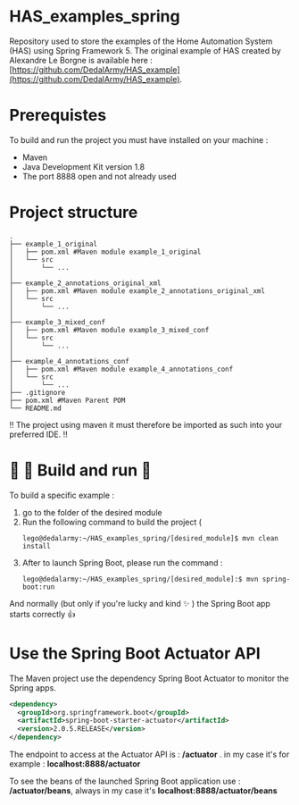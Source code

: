 # HAS_examples_spring
Repository used to store the examples of the Home Automation System (HAS) using Spring Framework 5.
The original example of HAS created by Alexandre Le Borgne is available here : [https://github.com/DedalArmy/HAS_example](https://github.com/DedalArmy/HAS_example).

# Prerequistes

To build and run the project you must have installed on your machine :
* Maven
* Java Development Kit version 1.8
* The port 8888 open and not already used

# Project structure
```console
.
├── example_1_original
│   ├── pom.xml #Maven module example_1_original
│   └── src
│       └── ...
│ 
├── example_2_annotations_original_xml
│   ├── pom.xml #Maven module example_2_annotations_original_xml
│   └── src
│       └── ...
│ 
├── example_3_mixed_conf
│   ├── pom.xml #Maven module example_3_mixed_conf
│   └── src
│       └── ...
│ 
├── example_4_annotations_conf
│   ├── pom.xml #Maven module example_4_annotations_conf
│   └── src
│       └── ...
├── .gitignore
├── pom.xml #Maven Parent POM
└── README.md

```
:bangbang: The project using maven it must therefore be imported as such into your preferred IDE. :bangbang:

# :wrench: :hammer: Build and run :rocket:

To build a specific example :
1. go to the folder of the desired module
2. Run the following command to build the project (
    ```console
    lego@dedalarmy:~/HAS_examples_spring/[desired_module]$ mvn clean install
    ```
3. After to launch Spring Boot, please run the command :
    ```console
    lego@dedalarmy:~/HAS_examples_spring/[desired_module]:$ mvn spring-boot:run
    ```
And normally (but only if you're lucky and kind :sparkles: ) the Spring Boot app starts correctly :+1:

# Use the Spring Boot Actuator API

The Maven project use the dependency Spring Boot Actuator to monitor the Spring apps.
```xml
<dependency>
  <groupId>org.springframework.boot</groupId>
  <artifactId>spring-boot-starter-actuator</artifactId>
  <version>2.0.5.RELEASE</version>
</dependency>
```

The endpoint to access at the Actuator API is : **/actuator** . in my case it's for example : **localhost:8888/actuator**

To see the beans of the launched Spring Boot application use : **/actuator/beans**, always in my case it's  **localhost:8888/actuator/beans**
